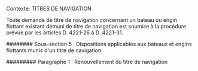 Contexte: TITRES DE NAVIGATION

Toute demande de titre de navigation concernant un bateau ou engin flottant existant démuni de titre de navigation est soumise à la procédure prévue par les articles D. 4221-26 à D. 4221-31.

######## Sous-section 5 : Dispositions applicables aux bateaux et engins flottants  munis d'un titre de navigation

######### Paragraphe 1 : Renouvellement du titre de navigation
